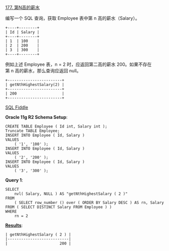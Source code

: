 [177. 第N高的薪水](https://leetcode-cn.com/problems/nth-highest-salary/)

编写一个 SQL 查询，获取 Employee 表中第 n 高的薪水（Salary）。

    +----+--------+
    | Id | Salary |
    +----+--------+
    | 1  | 100    |
    | 2  | 200    |
    | 3  | 300    |
    +----+--------+
例如上述 Employee 表，n = 2 时，应返回第二高的薪水 200。如果不存在第 n 高的薪水，那么查询应返回 null。

    +------------------------+
    | getNthHighestSalary(2) |
    +------------------------+
    | 200                    |
    +------------------------+

[SQL Fiddle][1]

**Oracle 11g R2 Schema Setup**:

    CREATE TABLE Employee ( Id int, Salary int );
    Truncate TABLE Employee;
    INSERT INTO Employee ( Id, Salary )
    VALUES
    	( '1', '100' );
    INSERT INTO Employee ( Id, Salary )
    VALUES
    	( '2', '200' );
    INSERT INTO Employee ( Id, Salary )
    VALUES
    	( '3', '300' );
**Query 1**:

    SELECT
    	nvl( Salary, NULL ) AS "getNthHighestSalary ( 2 )" 
    FROM
    	( SELECT row_number () over ( ORDER BY Salary DESC ) AS rn, Salary FROM ( SELECT DISTINCT Salary FROM Employee ) ) 
    WHERE
    	rn = 2

**[Results][2]**:

    | getNthHighestSalary ( 2 ) |
    |---------------------------|
    |                       200 |

  [1]: http://sqlfiddle.com/#!4/01a13c/1
  [2]: http://sqlfiddle.com/#!4/01a13c/1/0
